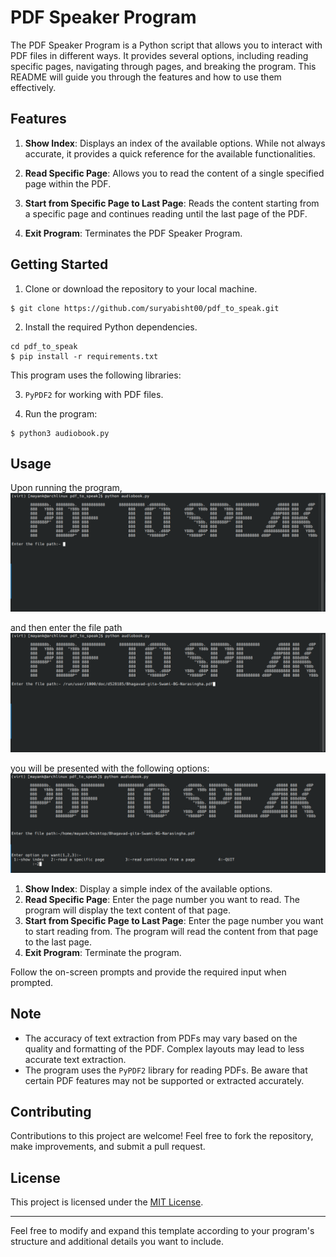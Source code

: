 # PDF Speaker Program

The PDF Speaker Program is a Python script that allows you to interact with PDF files in different ways. It provides several options, including reading specific pages, navigating through pages, and breaking the program.
This README will guide you through the features and how to use them effectively.

## Features

1. **Show Index**: Displays an index of the available options. While not always accurate, it provides a quick reference for the available functionalities.

2. **Read Specific Page**: Allows you to read the content of a single specified page within the PDF.

3. **Start from Specific Page to Last Page**: Reads the content starting from a specific page and continues reading until the last page of the PDF.

4. **Exit Program**: Terminates the PDF Speaker Program.

## Getting Started

1. Clone or download the repository to your local machine.
```
$ git clone https://github.com/suryabisht00/pdf_to_speak.git
```

2. Install the required Python dependencies.
```
cd pdf_to_speak
$ pip install -r requirements.txt
```

 This program uses the following libraries:

3.  `PyPDF2` for working with PDF files.

4. Run the program:
```
$ python3 audiobook.py
```

## Usage

Upon running the program,
![run the program](/demo/python_audiobook.png) 

and then enter the file path
![enter path](/demo/enter_path.png)

you will be presented with the following options:
![main menu](/demo/menu.png)
1. **Show Index**: Display a simple index of the available options.
2. **Read Specific Page**: Enter the page number you want to read. The program will display the text content of that page.
3. **Start from Specific Page to Last Page**: Enter the page number you want to start reading from. The program will read the content from that page to the last page.
4. **Exit Program**: Terminate the program.

Follow the on-screen prompts and provide the required input when prompted.

## Note

- The accuracy of text extraction from PDFs may vary based on the quality and formatting of the PDF. Complex layouts may lead to less accurate text extraction.
- The program uses the `PyPDF2` library for reading PDFs. Be aware that certain PDF features may not be supported or extracted accurately.

## Contributing

Contributions to this project are welcome! Feel free to fork the repository, make improvements, and submit a pull request.

## License

This project is licensed under the [MIT License](LICENSE).

---

Feel free to modify and expand this template according to your program's structure and additional details you want to include.
